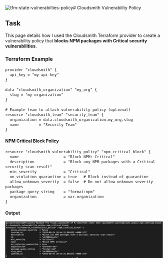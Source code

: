 <img width="923" height="215" alt="tfm-state-vulnerabilties-policy" src="https://github.com/user-attachments/assets/3eae43f6-411b-430c-9cc8-a234a8f5392f" /># Cloudsmith Vulnerability Policy

## Task

This page details how I used the Cloudsmith Terraform provider to create a vulnerability policy that **blocks NPM packages with Critical security vulnerabilities**.

### Terraform Example

````
provider "cloudsmith" {
  api_key = "my-api-key"
}

data "cloudsmith_organization" "my_org" {
  slug = "my-organization"
}

# Example team to attach vulnerability policy (optional)
resource "cloudsmith_team" "security_team" {
  organization = data.cloudsmith_organization.my_org.slug
  name         = "Security Team"
}
````

#### NPM Critical Block Policy

````
resource "cloudsmith_vulnerability_policy" "npm_critical_block" {
  name                    = "Block NPM: Critical"
  description             = "Block any NPM packages with a Critical security scan result"
  min_severity            = "Critical"
  on_violation_quarantine = true   # Block instead of quarantine
  allow_unknown_severity  = false  # Do not allow unknown severity packages
  package_query_string    = "format:npm"
  organization            = var.organization
}
````

#### Output

![Vulnerability Policy](tfm-state-vulnerabilties-policy.png)



